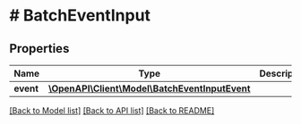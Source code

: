 # # BatchEventInput

## Properties

Name | Type | Description | Notes
------------ | ------------- | ------------- | -------------
**event** | [**\OpenAPI\Client\Model\BatchEventInputEvent**](BatchEventInputEvent.md) |  |

[[Back to Model list]](../../README.md#models) [[Back to API list]](../../README.md#endpoints) [[Back to README]](../../README.md)
